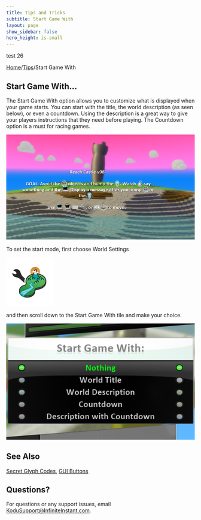 ```yaml
---
title: Tips and Tricks
subtitle: Start Game With
layout: page
show_sidebar: false
hero_height: is-small
---
```


test 26

[Home](..)/[Tips](.)/Start Game With

## Start Game With...

The Start Game With option allows you to customize what is displayed when your game starts.  You can start with the title, the world description (as seen below), or even a countdown.  Using the description is a great way to give your players instructions that they need before playing.  The Countdown option is a must for racing games.

![Start Game With](start.png)

To set the start mode, first choose World Settings

![World Settings](world_settings.png)

and then scroll down to the Start Game With tile and make your choice.

![Start Game With](start_setting.png)

## See Also
[Secret Glyph Codes](glyphs), [GUI Buttons](gui_buttons)

## Questions?
For questions or any support issues, email <KoduSupport@InfiniteInstant.com>.
 

 

   

